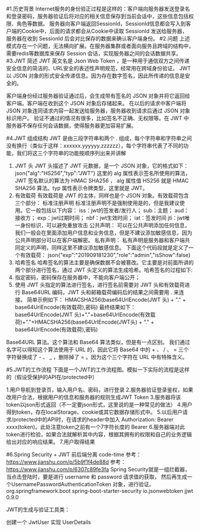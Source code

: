 #1.历史背景
Internet服务的身份验正过程是这样的：客户端向服务器发送登录名和登录密码，服务器验证后将对应的相关信息保存到当前会话中，这些信息包括权限、角色等数据。
服务器向客户端返回SessionId，SessionId信息都会写入到客户端的Cookie中，后面的请求都会从Cookie中读取 SessionId 发送给服务器，
服务器在收到 SessionId 后会对比保存的数据来确认客户端身份。
#2.问题
上述模式存在一个问题，无法横向扩展。在服务器集群或者面向服务且跨域的结构中，需要redis等数据库来保存 Session 会话，实现服务器之间的会话数据共享。
#3.JWT 简述
JWT 英文名是 Json Web Token ，是一种用于通信双方之间传递安全信息的简洁的、URL安全的表述性声明规范，经常用在跨域身份验证。
JWT 以 JSON 对象的形式安全传递信息。因为存在数字签名，因此所传递的信息是安全的。

客户端身份经过服务器验证通过后，会生成带有签名的 JSON 对象并将它返回给客户端。客户端在收到这个 JSON 对象后存储起来。
在以后的请求中客户端将 JSON 对象连同请求内容一起发送给服务器，服务器收到请求后通过 JSON 对象标识用户。
验证不通过的情况有很多，比如签名不正确、无权限等。在 JWT 中服务器不保存任何会话数据，使得服务器更加容易扩展。

#4.JWT 组成结构
JWT 是由三段字符串和两个 . 组成，每个字符串和字符串之间没有换行（类似于这样：xxxxxx.yyyyyy.zzzzzz），每个字符串代表了不同的功能，我们将这三个字符串的功能按顺序列出来并讲解
1. JWT 头
JWT 头描述了 JWT 元数据，是一个 JSON 对象，它的格式如下：
json{"alg":"HS256","typ":"JWT"}
这里的 alg 属性表示签名所使用的算法，JWT 签名默认的算法为 HMAC SHA256 ， alg 属性值 HS256 就是 HMAC SHA256 算法。typ 属性表示令牌类型，这里就是 JWT。
2. 有效载荷
有效载荷是 JWT 的主体，同样也是个 JSON 对象。有效载荷包含三个部分：
标准注册声明
标准注册声明不是强制使用是的，但是我建议使用。它一般包括以下内容：
iss：jwt的签发者/发行人；
sub：主题；
aud：接收方；
exp：jwt过期时间；
nbf：jwt生效时间；
iat：签发时间
jti：jwt唯一身份标识，可以避免重放攻击
公共声明：
可以在公共声明添加任何信息，我们一般会在里面添加用户信息和业务信息，但是不建议添加敏感信息，因为公共声明部分可以在客户端解密。
私有声明：
私有声明是服务器和客户端共同定义的声明，同样这里不建议添加敏感信息。
下面这个代码段就是定义了一个有效载荷：
json{"exp":"201909181230","role":"admin","isShow":false}
3. 哈希签名
哈希签名的算法主要是确保数据不会被篡改。它主要是对前面所讲的两个部分进行签名，通过 JWT 头定义的算法生成哈希。哈希签名的过程如下:
1. 指定密码，密码保存在服务器中，不能向客户端公开；
2. 使用 JWT 头指定的算法进行签名，进行签名前需要对 JWT 头和有效载荷进行 Base64URL 编码，JWT 头和邮箱载荷编码后的结果之间需要用 . 来连接。
简单示例如下：
HMACSHA256(base64UrlEncode(JWT 头) + "." + base64UrlEncode(有效载荷),密码)
最终结果如下：
base64UrlEncode(JWT 头)+"."+base64UrlEncode(有效载荷)+"."+HMACSHA256(base64UrlEncode(JWT头) + "." + base64UrlEncode(有效载荷),密码)

Base64URL 算法。这个算法和 Base64 算法类似，但是有一点区别。
我们通过名字可以得知这个算法使用于 URL 的，因此它将 Base64 中的 + 、 / 、 = 三个字符替换成了 - 、 _ ，删除掉了 = 。因为这个三个字符在 URL 中有特殊含义。

#5.JWT的工作流程
下面是一个JWT的工作流程图。模拟一下实际的流程是这样的（假设受保护的API在/protected中）

1.用户导航到登录页，输入用户名、密码，进行登录
2.服务器验证登录鉴权，如果改用户合法，根据用户的信息和服务器的规则生成JWT Token
3.服务器将该token以json形式返回（不一定要json形式，这里说的是一种常见的做法）
4.用户得到token，存在localStorage、cookie或其它数据存储形式中。
5.以后用户请求/protected中的API时，在请求的header中加入 Authorization: Bearer xxxx(token)。此处注意token之前有一个7字符长度的 Bearer
6.服务器端对此token进行检验，如果合法就解析其中内容，根据其拥有的权限和自己的业务逻辑给出对应的响应结果。
7.用户取得结果

#6.Spring Security + JWT 前后端分离 code-time
参考：https://www.jianshu.com/p/5b9f1f4de88d
参考：https://www.jianshu.com/p/6307c89fe3fa
Spring Security就是一组拦截器，当点击登陆时，要是进行 username 和 password 请求值的获取，
然后再生成一个UsernamePasswordAuthenticationToken 对象，进行验证。
        <dependency>
            <groupId>org.springframework.boot</groupId>
            <artifactId>spring-boot-starter-security</artifactId>
        </dependency>
        <!--jjwt比较成熟的JWT类库,用于Java和Android的JWT token的生成和验证-->
        <dependency>
            <groupId>io.jsonwebtoken</groupId>
            <artifactId>jjwt</artifactId>
            <version>0.9.0</version>
        </dependency>

JWT的生成与验证工具类：

创建一个 JwtUser 实现 UserDetails

